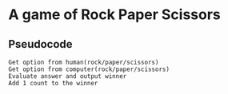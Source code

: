 # A game of Rock Paper Scissors

## Pseudocode
```
Get option from human(rock/paper/scissors)
Get option from computer(rock/paper/scissors)
Evaluate answer and output winner
Add 1 count to the winner
```

